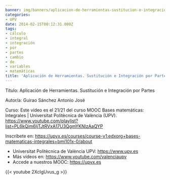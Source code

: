 ```yaml
---
banner: img/banners/aplicacion-de-herramientas-sustitucion-e-integracion-por-partes-21-21-upv-1.jpg
categories:
- UPV
date: 2014-02-15T00:12:31.000Z
tags:
- cálculo
- integral
- integración
- por
- partes
- cambio
- de
- variables
- matemáticas
title: 'Aplicación de Herramientas. Sustitución e Integración por Partes | 21/21 | UPV'
---
```


Título: Aplicación de Herramientas. Sustitución e Integración por Partes

Autor/a: Guirao Sánchez Antonio José

Curso: Este vídeo es el 21/21 del curso MOOC Bases matemáticas: Integrales | Universitat Politècnica de València (UPV). https://www.youtube.com/playlist?list=PL6kQim6ljTJtRVxA17U3QgmYKNlzAaQYP 

Inscríbete en: https://upvx.es/courses/course-v1:edxorg+bases-matematicas-integrales+bmi101x-0/about


+ Universitat Politècnica de València UPV: https://www.upv.es
+ Más vídeos en: https://www.youtube.com/valenciaupv
+ Accede a nuestros MOOC: https://upvx.es

{{< youtube 2XcIgUvus_g >}}
